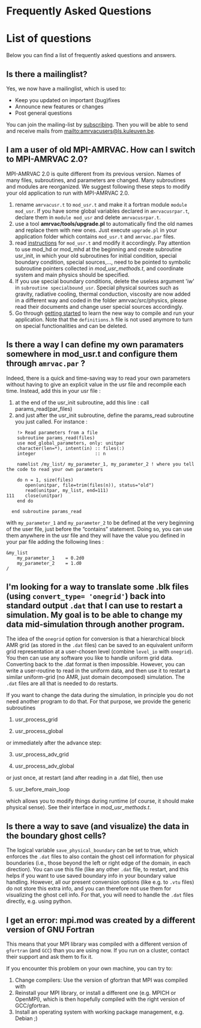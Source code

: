# Frequently Asked Questions

# List of questions

Below you can find a list of frequently asked questions and answers.

## Is there a mailinglist?

Yes, we now have a mailinglist, which is used to:

* Keep you updated on important (bug)fixes
* Announce new features or changes
* Post general questions

You can join the mailing-list
by [subscribing](https://ls.kuleuven.be/cgi-bin/wa?SUBED1=AMRVACUSERS&A=1). Then
you will be able to send and receive mails
from <mailto:amrvacusers@ls.kuleuven.be>.

## I am a user of old MPI-AMRVAC. How can I switch to MPI-AMRVAC 2.0?

MPI-AMRVAC 2.0 is quite different from its previous version. Names of many files, 
subroutines, and parameters are changed. Many subroutines and modules are reorganized.
We suggest following these steps to modify your old application to run with
MPI-AMRVAC 2.0.

1. rename `amrvacusr.t` to `mod_usr.t` and make it a fortran module `module mod_usr`. If you have some
   global variables declared in `amrvacusrpar.t`, declare them in `module mod_usr` and delete `amrvacusrpar.t`.
2. use a tool **amrvac/tools/upgrade.pl** to automatically find the old names and replace them with new ones.
   Just execute `upgrade.pl` in your application folder which contains `mod_usr.t` and `amrvac.par` files.
3. read [instructions](amrvacusr.md) for `mod_usr.t` and modify it accordingly. Pay attention to use mod_hd or mod_mhd at the beginning
   and create subroutine usr_init, in which your old subroutines for initial condition, special boundary 
   condition, special sources,..., need to be pointed to symbolic subroutine pointers collected in _mod_usr_methods.t_,
   and coordinate system and main physics should be specified.
4. If you use special boundary conditions, delete the useless argument 'iw' in `subroutine specialbound_usr`. 
   Special physical sources such as gravity, radiative cooling, thermal conduction, 
   viscosity are now added in a different way and coded in the folder amrvac/src/physics, 
   please read their documents and change user special sources accordingly.
5. Go through [getting started](getting_started.md) to learn the new way to compile and run your application. Note that the `definitions.h` file
   is not used anymore to turn on special functionalities and can be deleted.

## Is there a way I can define my own paramaters somewhere in mod_usr.t and configure them through `amrvac.par` ?

Indeed, there is a quick and time-saving way to read your own parameters without having to give an explicit value in the usr file and recompile each time. Instead, add this in your usr file : 

1. at the end of the usr_init subroutine, add this line : call params_read(par_files)
2. and just after the usr_init subroutine, define the params_read subroutine you just called. For instance :
  
```{fortran}
    !> Read parameters from a file
    subroutine params_read(files)
    use mod_global_parameters, only: unitpar
    character(len=*), intent(in) :: files(:)
    integer                      :: n

    namelist /my_list/ my_parameter_1, my_parameter_2 ! where you tell the code to read your own parameters

    do n = 1, size(files)
       open(unitpar, file=trim(files(n)), status="old")
       read(unitpar, my_list, end=111)
111    close(unitpar)
    end do

  end subroutine params_read
```

with `my_parameter_1` and `my_parameter_2` to be defined at the very beginning of the user file, just before the “contains” statement. Doing so, you can use them anywhere in the usr file and they will have the value you defined in your par file adding the following lines :

```{fortran}
&my_list
	my_parameter_1    = 0.2d0
	my_parameter_2    = 1.d0
/
```
## I'm looking for a way to translate some .blk files (using `convert_type= 'onegrid'`) back into standard output `.dat` that I can use to restart a simulation. My goal is to be able to change my data mid-simulation through another program.

The idea of the `onegrid` option for conversion is that a hierarchical block AMR grid (as stored in the `.dat` files) can be saved to an equivalent uniform grid representation at a user-chosen level (combine `level_io` with `onegrid`). You then can use any software you like to handle uniform grid data. Converting back to the .dat format is then impossible. However, you can write a user-routine to read in the uniform data, and then use it to restart a similar uniform-grid (no AMR, just domain decomposed) simulation. The `.dat` files are all that is needed to do restarts.

If you want to change the data during the simulation, in principle you do not need another program to do that. For that purpose, we provide the generic subroutines

1. usr_process_grid

2. usr_process_global

or immediately after the advance step:

3. usr_process_adv_grid

4. usr_process_adv_global

or just once, at restart (and after reading in a .dat file), then use

5. usr_before_main_loop

which allows you to modify things during runtime (of course, it should make physical sense). See their interface in _mod_usr_methods.t_.

## Is there a way to save (and visualize) the data in the boundary ghost cells?

The logical variable `save_physical_boundary` can be set to true, which enforces the `.dat` files to also contain the ghost cell information for physical boundaries (i.e., those beyond the left or right edge of the domain, in each direction). You can use this file (like any other `.dat` file, to restart, and this helps if you want to use saved boundary info in your boundary value handling. However, all our present conversion options (like e.g. to `.vtu` files) do not store this extra info, and you can therefore not use them for visualizing the ghost cell info. For that, you will need to handle the `.dat` files directly, e.g. using python.

## I get an error: mpi.mod was created by a different version of GNU Fortran

This means that your MPI library was compiled with a different version of
`gfortran` (and `GCC`) than you are using now. If you run on a cluster, contact
their support and ask them to fix it.

If you encounter this problem on your own machine, you can try to:

1. Change compilers: Use the version of gfortran that MPI was compiled with
2. Reinstall your MPI library, or install a different one (e.g. MPICH or OpenMPI), which is then hopefully compiled with the right version of GCC/gfortran.
3. Install an operating system with working package management, e.g. Debian ;)
